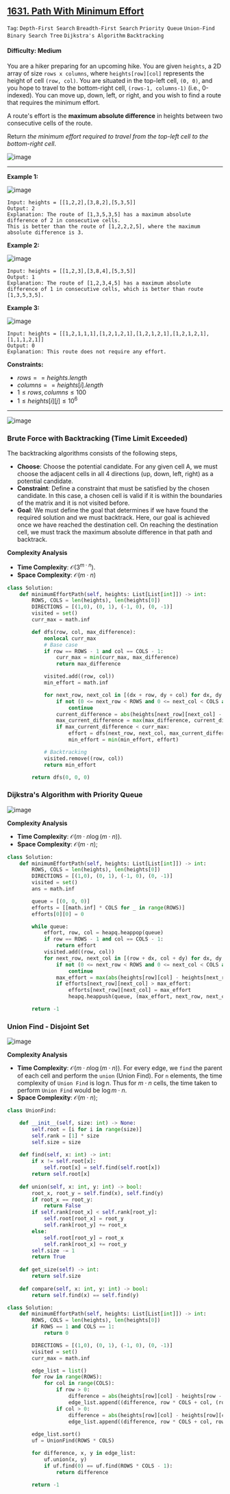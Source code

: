 ## [1631. Path With Minimum Effort](https://leetcode.com/problems/path-with-minimum-effort)

```Tag```: ```Depth-First Search``` ```Breadth-First Search``` ```Priority Queue``` ```Union-Find``` ```Binary Search Tree``` ```Dijkstra's Algorithm``` ```Backtracking```

#### Difficulty: Medium

You are a hiker preparing for an upcoming hike. You are given ```heights```, a 2D array of size ```rows x columns```, where ```heights[row][col]``` represents the height of cell ```(row, col)```. You are situated in the top-left cell, ```(0, 0)```, and you hope to travel to the bottom-right cell, ```(rows-1, columns-1)``` (i.e., 0-indexed). You can move up, down, left, or right, and you wish to find a route that requires the minimum effort.

A route's effort is the __maximum absolute difference__ in heights between two consecutive cells of the route.

Return _the minimum effort required to travel from the top-left cell to the bottom-right cell_.

![image](https://github.com/quananhle/Python/assets/35042430/219e158f-bdc2-486b-bb6e-b92c40f8900d)

---

__Example 1:__

![image](https://assets.leetcode.com/uploads/2020/10/04/ex1.png)
```
Input: heights = [[1,2,2],[3,8,2],[5,3,5]]
Output: 2
Explanation: The route of [1,3,5,3,5] has a maximum absolute difference of 2 in consecutive cells.
This is better than the route of [1,2,2,2,5], where the maximum absolute difference is 3.
```

__Example 2:__

![image](https://assets.leetcode.com/uploads/2020/10/04/ex2.png)
```
Input: heights = [[1,2,3],[3,8,4],[5,3,5]]
Output: 1
Explanation: The route of [1,2,3,4,5] has a maximum absolute difference of 1 in consecutive cells, which is better than route [1,3,5,3,5].
```

__Example 3:__

![image](https://assets.leetcode.com/uploads/2020/10/04/ex3.png)
```
Input: heights = [[1,2,1,1,1],[1,2,1,2,1],[1,2,1,2,1],[1,2,1,2,1],[1,1,1,2,1]]
Output: 0
Explanation: This route does not require any effort.
```

__Constraints:__

- $rows == heights.length$
- $columns == heights[i].length$
- $1 \le rows, columns \le 100$
- $1 \le heights[i][j] \le 10^{6}$

---

![image](https://leetcode.com/problems/path-with-minimum-effort/Figures/5548/minEffortOverview.png)

### Brute Force with Backtracking (Time Limit Exceeded)

The backtracking algorithms consists of the following steps,

- __Choose__: Choose the potential candidate. For any given cell A, we must choose the adjacent cells in all 4 directions (up, down, left, right) as a potential candidate.
- __Constraint__: Define a constraint that must be satisfied by the chosen candidate. In this case, a chosen cell is valid if it is within the boundaries of the matrix and it is not visited before.
- __Goal__: We must define the goal that determines if we have found the required solution and we must backtrack. Here, our goal is achieved once we have reached the destination cell. On reaching the destination cell, we must track the maximum absolute difference in that path and backtrack.

__Complexity Analysis__

- __Time Complexity__: $\mathcal{O}(3^{m \cdot n})$.
- __Space Complexity__: $\mathcal{O}(m \cdot n)$

```Python
class Solution:
    def minimumEffortPath(self, heights: List[List[int]]) -> int:
        ROWS, COLS = len(heights), len(heights[0])
        DIRECTIONS = [(1,0), (0, 1), (-1, 0), (0, -1)]
        visited = set()
        curr_max = math.inf

        def dfs(row, col, max_difference):
            nonlocal curr_max
            # Base case
            if row == ROWS - 1 and col == COLS - 1:
                curr_max = min(curr_max, max_difference)
                return max_difference

            visited.add((row, col))
            min_effort = math.inf

            for next_row, next_col in [(dx + row, dy + col) for dx, dy in DIRECTIONS]:
                if not (0 <= next_row < ROWS and 0 <= next_col < COLS and not (next_row, next_col) in visited):
                    continue
                current_difference = abs(heights[next_row][next_col] - heights[row][col])
                max_current_difference = max(max_difference, current_difference)
                if max_current_difference < curr_max:
                    effort = dfs(next_row, next_col, max_current_difference)
                    min_effort = min(min_effort, effort)

            # Backtracking
            visited.remove((row, col))
            return min_effort

        return dfs(0, 0, 0)
```

### Dijkstra's Algorithm with Priority Queue

![image](https://github.com/quananhle/Python/assets/35042430/8298ad20-36ca-4668-81b0-8d63684e0fdd)

__Complexity Analysis__

- __Time Complexity__: $\mathcal{O}(m \cdot n \log(m \cdot n))$.
- __Space Complexity__: $\mathcal{O}(m \cdot n)$;

```Python
class Solution:
    def minimumEffortPath(self, heights: List[List[int]]) -> int:
        ROWS, COLS = len(heights), len(heights[0])
        DIRECTIONS = [(1,0), (0, 1), (-1, 0), (0, -1)]
        visited = set()
        ans = math.inf

        queue = [(0, 0, 0)]
        efforts = [[math.inf] * COLS for _ in range(ROWS)]
        efforts[0][0] = 0

        while queue:
            effort, row, col = heapq.heappop(queue)
            if row == ROWS - 1 and col == COLS - 1:
                return effort
            visited.add((row, col))
            for next_row, next_col in [(row + dx, col + dy) for dx, dy in DIRECTIONS]:
                if not (0 <= next_row < ROWS and 0 <= next_col < COLS and not (next_row, next_col) in visited):
                    continue
                max_effort = max(abs(heights[row][col] - heights[next_row][next_col]), efforts[row][col])
                if efforts[next_row][next_col] > max_effort:
                    efforts[next_row][next_col] = max_effort
                    heapq.heappush(queue, (max_effort, next_row, next_col))

        return -1
```

### Union Find - Disjoint Set

![image](https://leetcode.com/problems/path-with-minimum-effort/Figures/5548/unionFindEdgeList.png)

__Complexity Analysis__

- __Time Complexity__: $\mathcal{O}(m \cdot n \log(m \cdot n))$.
For every edge, we ```find``` the parent of each cell and perform the ```union``` (Union Find). For ```n``` elements, the time complexity of ```Union Find``` is $\log n$. Thus for $m \cdot n$ cells, the time taken to perform ```Union Find``` would be $\log m \cdot n$.
- __Space Complexity__: $\mathcal{O}(m \cdot n)$;

```Python
class UnionFind:

    def __init__(self, size: int) -> None:
        self.root = [i for i in range(size)]
        self.rank = [1] * size
        self.size = size
    
    def find(self, x: int) -> int:
        if x != self.root[x]:
            self.root[x] = self.find(self.root[x])
        return self.root[x]
    
    def union(self, x: int, y: int) -> bool:
        root_x, root_y = self.find(x), self.find(y)
        if root_x == root_y:
            return False
        if self.rank[root_x] < self.rank[root_y]:
            self.root[root_x] = root_y
            self.rank[root_y] += root_x
        else:
            self.root[root_y] = root_x
            self.rank[root_x] += root_y
        self.size -= 1
        return True
    
    def get_size(self) -> int:
        return self.size
    
    def compare(self, x: int, y: int) -> bool:
        return self.find(x) == self.find(y)

class Solution:
    def minimumEffortPath(self, heights: List[List[int]]) -> int:
        ROWS, COLS = len(heights), len(heights[0])
        if ROWS == 1 and COLS == 1:
            return 0

        DIRECTIONS = [(1,0), (0, 1), (-1, 0), (0, -1)]
        visited = set()
        curr_max = math.inf

        edge_list = list()
        for row in range(ROWS):
            for col in range(COLS):
                if row > 0:
                    difference = abs(heights[row][col] - heights[row - 1][col])
                    edge_list.append((difference, row * COLS + col, (row - 1) * COLS + col))
                if col > 0:
                    difference = abs(heights[row][col] - heights[row][col - 1])
                    edge_list.append((difference, row * COLS + col, row * COLS + col - 1))
        
        edge_list.sort()
        uf = UnionFind(ROWS * COLS)

        for difference, x, y in edge_list:
            uf.union(x, y)
            if uf.find(0) == uf.find(ROWS * COLS - 1):
                return difference

        return -1
```
